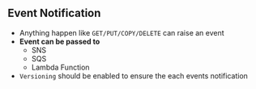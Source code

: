 ## Event Notification

- Anything happen like `GET/PUT/COPY/DELETE` can raise an event
- **Event can be passed to**
  - SNS
  - SQS
  - Lambda Function
- `Versioning` should be enabled to ensure the each events notification
